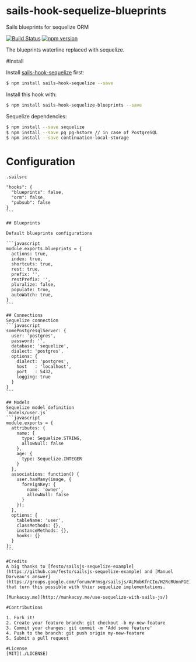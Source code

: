 # sails-hook-sequelize-blueprints
Sails blueprints for sequelize ORM

[![Build Status](https://travis-ci.org/cesardeazevedo/sails-hook-sequelize-blueprints.svg)](https://travis-ci.org/cesardeazevedo/sails-hook-sequelize-blueprints)
[![npm version](https://badge.fury.io/js/sails-hook-sequelize-blueprints.svg)](http://badge.fury.io/js/sails-hook-sequelize-blueprints)

The blueprints waterline replaced with sequelize.

#Install

Install [sails-hook-sequelize](https://github.com/festo/sails-hook-sequelize) first:
```sh
$ npm install sails-hook-sequelize --save
```

Install this hook with:

```sh
$ npm install sails-hook-sequelize-blueprints --save
```

Sequelize dependencies:

```sh
$ npm install --save sequelize
$ npm install --save pg pg-hstore // in case of PostgreSQL 
$ npm install --save continuation-local-storage
```

# Configuration

`.sailsrc`
````
"hooks": {
  "blueprints": false,
  "orm": false,
  "pubsub": false
}
```

## Blueprints

Default blueprints configurations

```javascript
module.exports.blueprints = {
  actions: true,
  index: true,
  shortcuts: true,
  rest: true,
  prefix: '',
  restPrefix: '',
  pluralize: false,
  populate: true,
  autoWatch: true,
}
```

## Connections
Sequelize connection
```javascript
somePostgresqlServer: {
  user: 'postgres',
  password: '',
  database: 'sequelize',
  dialect: 'postgres',
  options: {
    dialect: 'postgres',
    host   : 'localhost',
    port   : 5432,
    logging: true
  }
}
```

## Models
Sequelize model definition
`models/user.js`
```javascript
module.exports = {
  attributes: {
    name: {
      type: Sequelize.STRING,
      allowNull: false
    },
    age: {
      type: Sequelize.INTEGER
    }
  },
  associations: function() {
    user.hasMany(image, {
      foreignKey: {
        name: 'owner',
        allowNull: false
      }
    });
  },
  options: {
    tableName: 'user',
    classMethods: {},
    instanceMethods: {},
    hooks: {}
  }
};
```

#Credits
A big thanks to [festo/sailsjs-sequelize-example](https://github.com/festo/sailsjs-sequelize-example) and [Manuel Darveau's answer](https://groups.google.com/forum/#!msg/sailsjs/ALMxbKfnCIo/H2RcRUnnFGE) that turn this possible with thier sequelize implementations.

[Munkacsy.me](http://munkacsy.me/use-sequelize-with-sails-js/)

#Contributions

1. Fork it!
2. Create your feature branch: git checkout -b my-new-feature
3. Commit your changes: git commit -m 'Add some feature'
4. Push to the branch: git push origin my-new-feature
5. Submit a pull request

#License
[MIT](./LICENSE)
